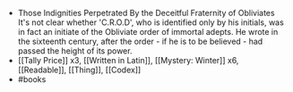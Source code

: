 - Those Indignities Perpetrated By the Deceitful Fraternity of Obliviates
  It's not clear whether 'C.R.O.D', who is identified only by his initials, was in fact an initiate of the Obliviate order of immortal adepts. He wrote in the sixteenth century, after the order - if he is to be believed - had passed the height of its power.
- [[Tally Price]] x3, [[Written in Latin]], [[Mystery: Winter]] x6, [[Readable]], [[Thing]], [[Codex]]
- #books